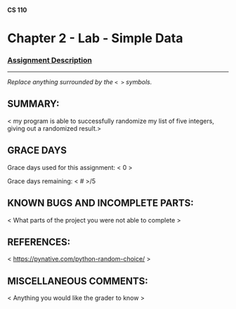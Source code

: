#### CS 110
# Chapter 2 - Lab - Simple Data

### [Assignment Description](https://docs.google.com/document/d/1FEJtyCAl-Vev8L4LBngNbdDVhudky6W-SqmpRh4ngTI/edit?usp=sharing)

***

_Replace anything surrounded by the `< >` symbols._

## SUMMARY:
 < my program is able to successfully randomize my list of five integers, giving out a randomized result.>

## GRACE DAYS
Grace days used for this assignment: < 0 >

Grace days remaining: < # >/5

## KNOWN BUGS AND INCOMPLETE PARTS:
 < What parts of the project you were not able to complete >

## REFERENCES:
 < https://pynative.com/python-random-choice/ >

## MISCELLANEOUS COMMENTS:
 < Anything you would like the grader to know >
